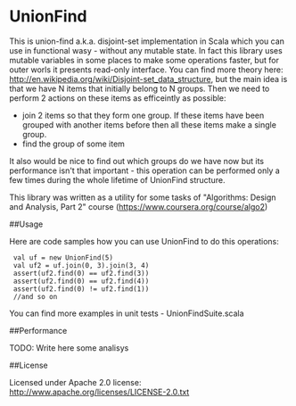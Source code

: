 UnionFind
=========
This is union-find a.k.a. disjoint-set implementation in Scala which you can use in functional wasy - without any mutable state.
In fact this library uses mutable variables in some places to make some operations faster, but for outer worls it presents read-only interface.
You can find more theory here: http://en.wikipedia.org/wiki/Disjoint-set_data_structure, but the main idea is that we have N items that initially belong to N groups. Then we need to perform 2 actions on these items as efficeintly as possible:

- join 2 items so that they form one group. If these items have been grouped with another items before then all these items make a single group.  
- find the group of some item 

It also would be nice to find out which groups do we have now but its performance isn't that important - this operation can be performed only a few times during the whole lifetime of UnionFind structure.

This library was written as a utility for some tasks of "Algorithms: Design and Analysis, Part 2" course (https://www.coursera.org/course/algo2)

##Usage

Here are code samples how you can use UnionFind to do this operations:

     val uf = new UnionFind(5)
	 val uf2 = uf.join(0, 3).join(3, 4)
	 assert(uf2.find(0) == uf2.find(3)) 
	 assert(uf2.find(0) == uf2.find(4)) 
	 assert(uf2.find(0) != uf2.find(1)) 
	 //and so on

You can find more examples in unit tests - UnionFindSuite.scala

##Performance

TODO: Write here some analisys

##License

Licensed under Apache 2.0 license:
http://www.apache.org/licenses/LICENSE-2.0.txt

